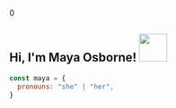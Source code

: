 0<h2> Hi, I'm Maya Osborne! <img src="https://media.giphy.com/media/mGcNjsfWAjY5AEZNw6/giphy.gif" width="50"></h2> 

```javascript
const maya = {
  pronouns: "she" | "her",
}
```
